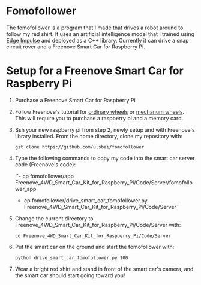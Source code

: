 # Fomofollower

The fomofollower is a program that I made that drives a robot around to follow my red shirt. It uses an artificial intelligence model that I trained using [Edge Impulse](https://edgeimpulse.com) and deployed as a C++ library. Currently it can drive a snap circuit rover and a Freenove Smart Car for Raspberry Pi.

# Setup for a Freenove Smart Car for Raspberry Pi

1. Purchase a Freenove Smart Car for Raspberry Pi

2. Follow Freenove's tutorial for [ordinary wheels](https://github.com/Freenove/Freenove_4WD_Smart_Car_Kit_for_Raspberry_Pi/blob/master/Tutorial(ordinary_wheels).pdf) or [mechanum wheels](https://github.com/Freenove/Freenove_4WD_Smart_Car_Kit_for_Raspberry_Pi/blob/master/Tutorial(mecanum_wheels).pdf). This will require you to purchase a raspberry pi and a memory card.

3. Ssh your new raspberry pi from step 2, newly setup and with Freenove's library installed. From the home directory, clone my repository with:

      ``git clone https://github.com/ulsbai/fomofollower``

4. Type the following commands to copy my code into the smart car server code (Freenove's code):

      ``- cp fomofollower/app Freenove_4WD_Smart_Car_Kit_for_Raspberry_Pi/Code/Server/fomofollower_app
      - cp fomofollower/drive_smart_car_fomofollower.py Freenove_4WD_Smart_Car_Kit_for_Raspberry_Pi/Code/Server``

5. Change the current directory to Freenove_4WD_Smart_Car_Kit_for_Raspberry_Pi/Code/Server with:

      ``cd Freenove_4WD_Smart_Car_Kit_for_Raspberry_Pi/Code/Server``

6. Put the smart car on the ground and start the fomofollower with:

      ``python drive_smart_car_fomofollower.py 100``

7. Wear a bright red shirt and stand in front of the smart car's camera, and the smart car should start going toward you!
